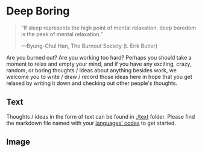 # Deep Boring

> “If sleep represents the high point of mental relaxation, deep boredom is the peak of mental relaxation.”
> 
> —Byung-Chul Han, The Burnout Society (t. Erik Butler)

Are you burned out? Are you working too hard? Perhaps you should take a moment to relax and empty your mind, and if you have any exciting, crazy, random, or boring thoughts / ideas about anything besides work, we welcome you to write / draw / record those ideas here in hope that you get relaxed by writing it down and checking out other people's thoughts.

## Text

Thoughts / ideas in the form of text can be found in [./text](./text) folder. Please find the markdown file named with your [languages' codes](https://www.loc.gov/standards/iso639-2/php/code_list.php) to get started.

## Image
